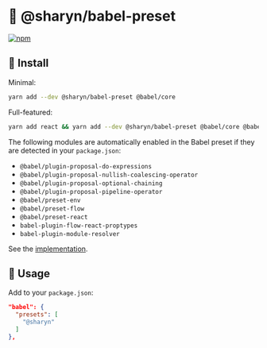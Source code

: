# 🌹 @sharyn/babel-preset

[![npm](https://img.shields.io/npm/v/@sharyn/babel-preset.svg)](https://www.npmjs.com/package/@sharyn/babel-preset)

## 🌹 Install

Minimal:

```bash
yarn add --dev @sharyn/babel-preset @babel/core
```

Full-featured:

```bash
yarn add react && yarn add --dev @sharyn/babel-preset @babel/core @babel/plugin-proposal-do-expressions @babel/plugin-proposal-nullish-coalescing-operator @babel/plugin-proposal-optional-chaining @babel/plugin-proposal-pipeline-operator @babel/preset-env @babel/preset-flow @babel/preset-react @sharyn/babel-preset babel-plugin-flow-react-proptypes babel-plugin-module-resolver
```

The following modules are automatically enabled in the Babel preset if they are detected in your `package.json`:

- `@babel/plugin-proposal-do-expressions`
- `@babel/plugin-proposal-nullish-coalescing-operator`
- `@babel/plugin-proposal-optional-chaining`
- `@babel/plugin-proposal-pipeline-operator`
- `@babel/preset-env`
- `@babel/preset-flow`
- `@babel/preset-react`
- `babel-plugin-flow-react-proptypes`
- `babel-plugin-module-resolver`

See the [implementation](https://github.com/sharynjs/sharyn/blob/master/packages/babel-preset/index.js).

## 🌹 Usage

Add to your `package.json`:

```json
"babel": {
  "presets": [
    "@sharyn"
  ]
},
```
